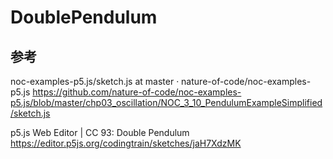 # DoublePendulum

## 参考

noc-examples-p5.js/sketch.js at master · nature-of-code/noc-examples-p5.js
https://github.com/nature-of-code/noc-examples-p5.js/blob/master/chp03_oscillation/NOC_3_10_PendulumExampleSimplified/sketch.js

p5.js Web Editor | CC 93: Double Pendulum
https://editor.p5js.org/codingtrain/sketches/jaH7XdzMK

